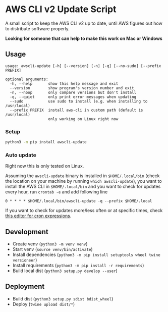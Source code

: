 # AWS CLI v2 Update Script
A small script to keep the AWS CLI v2 up to date,
until AWS figures out how to distribute software properly.

**Looking for someone that can help to make this work on Mac or Windows**

## Usage
```
usage: awscli-update [-h] [--version] [-n] [-q] [--no-sudo] [--prefix PREFIX]

optional arguments:
  -h, --help       show this help message and exit
  --version        show program's version number and exit
  -n, --noop       only compare versions but don't install
  -q, --quiet      only print error messages when updating
  --sudo           use sudo to install (e.g. when installing to /usr/local)
  --prefix PREFIX  install aws-cli in custom path (default is /usr/local)
                   only working on Linux right now
```

### Setup
```bash
python3 -m pip install awscli-update
```

### Auto update
Right now this is only tested on Linux.

Assuming the `awscli-update` binary is installed in `$HOME/.local/bin`
(check the location on your machine by running `which awscli-update`),
you want to install the AWS CLI in `$HOME/.local/bin` and
you want to check for updates every hour,
run `crontab -e` and add following line
```
0 * * * * $HOME/.local/bin/awscli-update -q --prefix $HOME/.local
```

If you want to check for updates more/less often or at specific times,
check [this editor for cron expressions](https://crontab.guru/).

## Development
- Create venv (`python3 -m venv venv`)
- Start venv (`source venv/bin/activate`)
- Install dependencies (`python3 -m pip install setuptools wheel twine versioneer`)
- Install requirements (`python3 -m pip install -r requirements`)
- Build local dist (`python3 setup.py develop --user`)

## Deployment
- Build dist (`python3 setup.py sdist bdist_wheel`)
- Deploy (`twine upload dist/*`)
